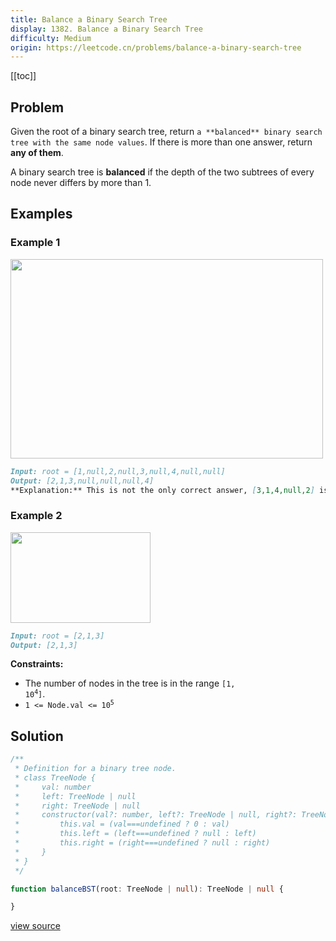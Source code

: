 ```yaml
---
title: Balance a Binary Search Tree
display: 1382. Balance a Binary Search Tree
difficulty: Medium
origin: https://leetcode.cn/problems/balance-a-binary-search-tree
---
```


[[toc]]

## Problem

Given the root of a binary search tree, return `a **balanced** binary search tree with the same node values`. If there is more than one answer, return **any of them**.

A binary search tree is **balanced** if the depth of the two subtrees of every node never differs by more than 1.

## Examples

### Example 1

<img alt="" src="https://assets.leetcode.com/uploads/2021/08/10/balance1-tree.jpg" style="width: 500px; height: 319px;" />

```md
Input: root = [1,null,2,null,3,null,4,null,null]
Output: [2,1,3,null,null,null,4]
**Explanation:** This is not the only correct answer, [3,1,4,null,2] is also correct.
```

### Example 2

<img alt="" src="https://assets.leetcode.com/uploads/2021/08/10/balanced2-tree.jpg" style="width: 224px; height: 145px;" />

```md
Input: root = [2,1,3]
Output: [2,1,3]
```

**Constraints:**

- The number of nodes in the tree is in the range <code>[1, 10<sup>4</sup>]</code>.
- <code>1 &lt;= Node.val &lt;= 10<sup>5</sup></code>

## Solution

```ts
/**
 * Definition for a binary tree node.
 * class TreeNode {
 *     val: number
 *     left: TreeNode | null
 *     right: TreeNode | null
 *     constructor(val?: number, left?: TreeNode | null, right?: TreeNode | null) {
 *         this.val = (val===undefined ? 0 : val)
 *         this.left = (left===undefined ? null : left)
 *         this.right = (right===undefined ? null : right)
 *     }
 * }
 */

function balanceBST(root: TreeNode | null): TreeNode | null {

}
```

[view source](https://leetcode.cn/problems/balance-a-binary-search-tree)
